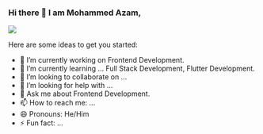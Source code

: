 ### Hi there 👋 I am Mohammed Azam, 
<!--
**mohammedazam55/mohammedazam55** is a ✨ _special_ ✨ repository because its `README.md` (this file) appears on your GitHub profile.
-->
![](https://komarev.com/ghpvc/?username=mohammedazam55&color=blue)

Here are some ideas to get you started:

- 🔭 I’m currently working on Frontend Development.
- 🌱 I’m currently learning ... Full Stack Development, Flutter Development.
- 👯 I’m looking to collaborate on ...
- 🤔 I’m looking for help with ...
- 💬 Ask me about Frontend Development.
- 📫 How to reach me: ...
- 😄 Pronouns: He/Him
- ⚡ Fun fact: ...
